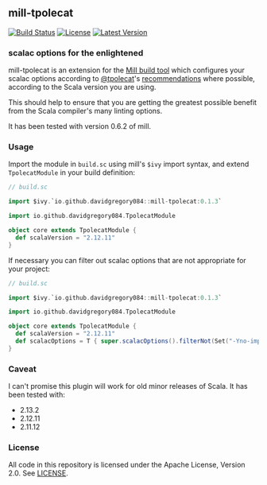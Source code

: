 ## mill-tpolecat

[![Build Status](https://api.travis-ci.org/DavidGregory084/mill-tpolecat.svg)](https://travis-ci.org/DavidGregory084/mill-tpolecat)
[![License](https://img.shields.io/github/license/DavidGregory084/mill-tpolecat.svg)](https://opensource.org/licenses/Apache-2.0)
[![Latest Version](https://img.shields.io/maven-central/v/io.github.davidgregory084/mill-tpolecat_2.12.svg)](http://search.maven.org/#search%7Cga%7C1%7Cg%3A%22io.github.davidgregory084%22%20AND%20a%3A%22mill-tpolecat_2.12%22)

### scalac options for the enlightened

mill-tpolecat is an extension for the [Mill build tool](https://github.com/lihaoyi/mill/) which configures your scalac options according to [@tpolecat](https://github.com/tpolecat)'s [recommendations](https://tpolecat.github.io/2017/04/25/scalac-flags.html) where possible, according to the Scala version you are using.

This should help to ensure that you are getting the greatest possible benefit from the Scala compiler's many linting options.

It has been tested with version 0.6.2 of mill.

### Usage

Import the module in `build.sc` using mill's `$ivy` import syntax, and extend `TpolecatModule` in your build definition:

```scala
// build.sc

import $ivy.`io.github.davidgregory084::mill-tpolecat:0.1.3`

import io.github.davidgregory084.TpolecatModule

object core extends TpolecatModule {
  def scalaVersion = "2.12.11"
}
```

If necessary you can filter out scalac options that are not appropriate for your project:

```scala
// build.sc

import $ivy.`io.github.davidgregory084::mill-tpolecat:0.1.3`

import io.github.davidgregory084.TpolecatModule

object core extends TpolecatModule {
  def scalaVersion = "2.12.11"
  def scalacOptions = T { super.scalacOptions().filterNot(Set("-Yno-imports")) }
}
```

### Caveat

I can't promise this plugin will work for old minor releases of Scala. It has been tested with:

* 2.13.2
* 2.12.11
* 2.11.12

### License

All code in this repository is licensed under the Apache License, Version 2.0.  See [LICENSE](./LICENSE).
